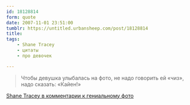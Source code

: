 ```yaml
---
id: 18128814
form: quote
date: 2007-11-01 23:51:00
tumblr: https://untitled.urbansheep.com/post/18128814
title: 
tags:
    - Shane Tracey
    - цитаты
    - про девочек

---
```


<blockquote>
Чтобы девушка улыбалась на фото, не надо говорить ей «чиз», надо сказать: «Кайен!»
</blockquote>

<a href="http://shane-tracey.livejournal.com/1324306.html?mode=reply">Shane Tracey в комментарии к гениальному фото</a>

